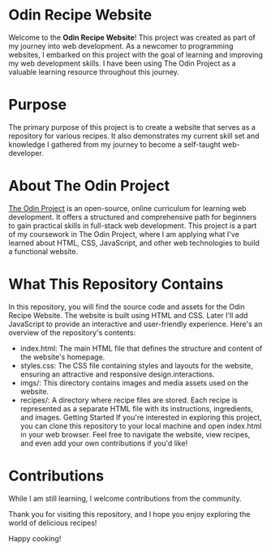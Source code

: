 # Odin Recipe Website
Welcome to the **Odin Recipe Website**! This project was created as part of my journey into web development. As a newcomer to programming websites, I embarked on this project with the goal of learning and improving my web development skills. I have been using The Odin Project as a valuable learning resource throughout this journey.

# Purpose
The primary purpose of this project is to create a website that serves as a repository for various recipes. It also
demonstrates my current skill set and knowledge I gathered from my journey to become a self-taught web-developer.

# About The Odin Project
[The Odin Project](https://theodinproject.com/about) is an open-source, online curriculum for learning web development. It offers a structured and comprehensive path for beginners to gain practical skills in full-stack web development. This project is a part of my coursework in The Odin Project, where I am applying what I've learned about HTML, CSS, JavaScript, and other web technologies to build a functional website.

# What This Repository Contains
In this repository, you will find the source code and assets for the Odin Recipe Website. The website is built using HTML and CSS. Later I'll add JavaScript to provide an interactive and user-friendly experience. Here's an overview of the repository's contents:

* index.html: The main HTML file that defines the structure and content of the website's homepage.
* styles.css: The CSS file containing styles and layouts for the website, ensuring an attractive and responsive design.interactions.
* imgs/: This directory contains images and media assets used on the website.
* recipes/: A directory where recipe files are stored. Each recipe is represented as a separate HTML file with its instructions, ingredients, and images.
Getting Started
If you're interested in exploring this project, you can clone this repository to your local machine and open index.html in your web browser. Feel free to navigate the website, view recipes, and even add your own contributions if you'd like!

# Contributions
While I am still learning, I welcome contributions from the community.

Thank you for visiting this repository, and I hope you enjoy exploring the world of delicious recipes!

Happy cooking!
